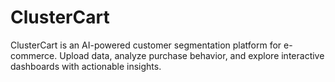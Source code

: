 # ClusterCart

ClusterCart is an AI-powered customer segmentation platform for e-commerce. Upload data, analyze purchase behavior, and explore interactive dashboards with actionable insights.
